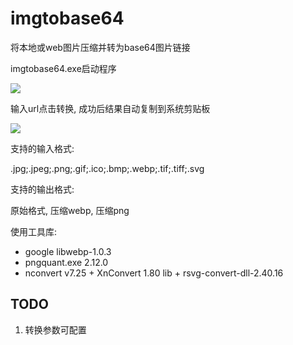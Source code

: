 # imgtobase64

将本地或web图片压缩并转为base64图片链接



imgtobase64.exe启动程序

![](http://dyxmarkdown-1258036571.cos.ap-beijing.myqcloud.com/mdimg/d3447cc33e5961aa5fac1c679eaf137ece0debdf.png)

输入url点击转换, 成功后结果自动复制到系统剪贴板

![](http://dyxmarkdown-1258036571.cos.ap-beijing.myqcloud.com/mdimg/947d6c98ffaa98f847c3c4771dcf1c71c30b2ce5.png)



支持的输入格式:

.jpg;.jpeg;.png;.gif;.ico;.bmp;.webp;.tif;.tiff;.svg

支持的输出格式:

原始格式, 压缩webp, 压缩png



使用工具库:
- google libwebp-1.0.3
- pngquant.exe 2.12.0
- nconvert v7.25 + XnConvert 1.80 lib + rsvg-convert-dll-2.40.16



## TODO

1. 转换参数可配置
